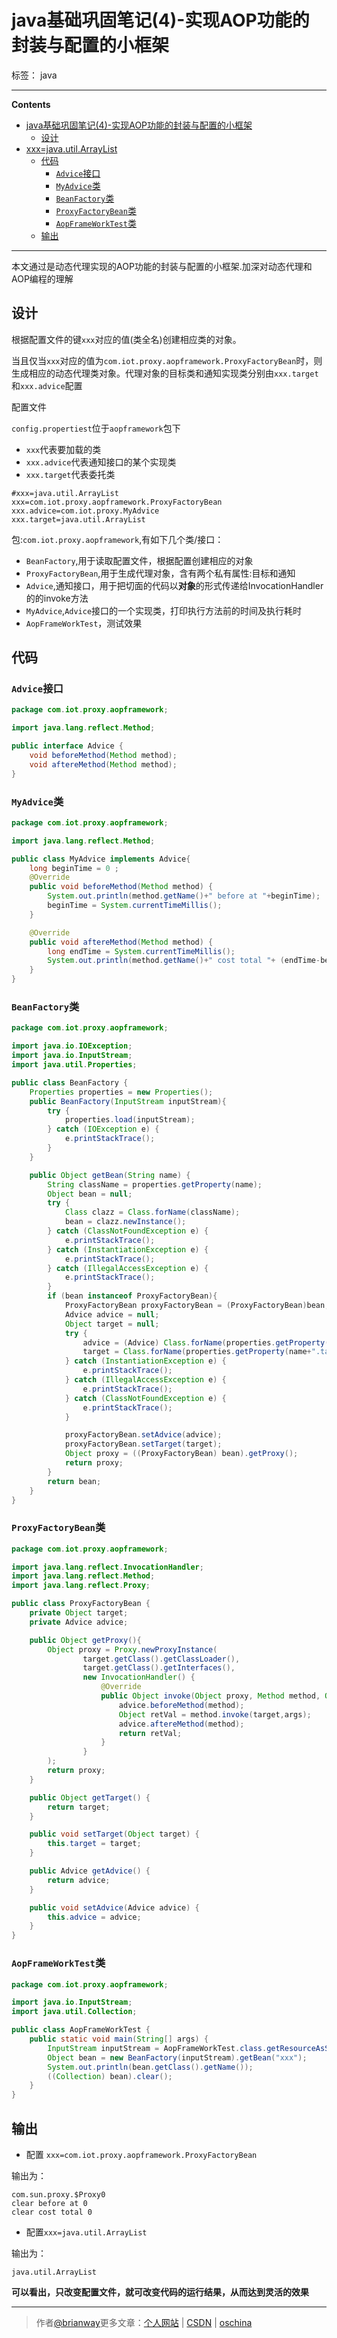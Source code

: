 # java基础巩固笔记(4)-实现AOP功能的封装与配置的小框架

标签： java

---

**Contents**

-   [java基础巩固笔记(4)-实现AOP功能的封装与配置的小框架](#java基础巩固笔记4-实现aop功能的封装与配置的小框架)
    -   [设计](#设计)
-   [xxx=java.util.ArrayList](#xxxjavautilarraylist)
    -   [代码](#代码)
        -   [`Advice`接口](#advice接口)
        -   [`MyAdvice`类](#myadvice类)
        -   [`BeanFactory`类](#beanfactory类)
        -   [`ProxyFactoryBean`类](#proxyfactorybean类)
        -   [`AopFrameWorkTest`类](#aopframeworktest类)
    -   [输出](#输出)

---

本文通过是动态代理实现的AOP功能的封装与配置的小框架.加深对动态代理和AOP编程的理解

## 设计

根据配置文件的键`xxx`对应的值(类全名)创建相应类的对象。

当且仅当`xxx`对应的值为`com.iot.proxy.aopframework.ProxyFactoryBean`时，则生成相应的动态代理类对象。代理对象的目标类和通知实现类分别由`xxx.target`和`xxx.advice`配置

配置文件

`config.propertiest`位于`aopframework`包下

- `xxx`代表要加载的类
- `xxx.advice`代表通知接口的某个实现类
- `xxx.target`代表委托类

```
#xxx=java.util.ArrayList
xxx=com.iot.proxy.aopframework.ProxyFactoryBean
xxx.advice=com.iot.proxy.MyAdvice
xxx.target=java.util.ArrayList
```

包:`com.iot.proxy.aopframework`,有如下几个类/接口：

-   `BeanFactory`,用于读取配置文件，根据配置创建相应的对象
-   `ProxyFactoryBean`,用于生成代理对象，含有两个私有属性:目标和通知
-   `Advice`,通知接口，用于把切面的代码以**对象**的形式传递给InvocationHandler的的invoke方法
-   `MyAdvice`,`Advice`接口的一个实现类，打印执行方法前的时间及执行耗时
-   `AopFrameWorkTest`，测试效果

## 代码

### `Advice`接口

```java
package com.iot.proxy.aopframework;

import java.lang.reflect.Method;

public interface Advice {
    void beforeMethod(Method method);
    void aftereMethod(Method method);
}
```

### `MyAdvice`类

```java
package com.iot.proxy.aopframework;

import java.lang.reflect.Method;

public class MyAdvice implements Advice{
    long beginTime = 0 ;
    @Override
    public void beforeMethod(Method method) {
        System.out.println(method.getName()+" before at "+beginTime);
        beginTime = System.currentTimeMillis();
    }

    @Override
    public void aftereMethod(Method method) {
        long endTime = System.currentTimeMillis();
        System.out.println(method.getName()+" cost total "+ (endTime-beginTime));
    }
}
```

### `BeanFactory`类

```java
package com.iot.proxy.aopframework;

import java.io.IOException;
import java.io.InputStream;
import java.util.Properties;

public class BeanFactory {
    Properties properties = new Properties();
    public BeanFactory(InputStream inputStream){
        try {
            properties.load(inputStream);
        } catch (IOException e) {
            e.printStackTrace();
        }
    }

    public Object getBean(String name) {
        String className = properties.getProperty(name);
        Object bean = null;
        try {
            Class clazz = Class.forName(className);
            bean = clazz.newInstance();
        } catch (ClassNotFoundException e) {
            e.printStackTrace();
        } catch (InstantiationException e) {
            e.printStackTrace();
        } catch (IllegalAccessException e) {
            e.printStackTrace();
        }
        if (bean instanceof ProxyFactoryBean){
            ProxyFactoryBean proxyFactoryBean = (ProxyFactoryBean)bean;
            Advice advice = null;
            Object target = null;
            try {
                advice = (Advice) Class.forName(properties.getProperty(name+".advice")).newInstance();
                target = Class.forName(properties.getProperty(name+".target")).newInstance();
            } catch (InstantiationException e) {
                e.printStackTrace();
            } catch (IllegalAccessException e) {
                e.printStackTrace();
            } catch (ClassNotFoundException e) {
                e.printStackTrace();
            }

            proxyFactoryBean.setAdvice(advice);
            proxyFactoryBean.setTarget(target);
            Object proxy = ((ProxyFactoryBean) bean).getProxy();
            return proxy;
        }
        return bean;
    }
}
```

### `ProxyFactoryBean`类

```java
package com.iot.proxy.aopframework;

import java.lang.reflect.InvocationHandler;
import java.lang.reflect.Method;
import java.lang.reflect.Proxy;

public class ProxyFactoryBean {
    private Object target;
    private Advice advice;

    public Object getProxy(){
        Object proxy = Proxy.newProxyInstance(
                target.getClass().getClassLoader(),
                target.getClass().getInterfaces(),
                new InvocationHandler() {
                    @Override
                    public Object invoke(Object proxy, Method method, Object[] args) throws Throwable {
                        advice.beforeMethod(method);
                        Object retVal = method.invoke(target,args);
                        advice.aftereMethod(method);
                        return retVal;
                    }
                }
        );
        return proxy;
    }

    public Object getTarget() {
        return target;
    }

    public void setTarget(Object target) {
        this.target = target;
    }

    public Advice getAdvice() {
        return advice;
    }

    public void setAdvice(Advice advice) {
        this.advice = advice;
    }
}
```

### `AopFrameWorkTest`类

```java
package com.iot.proxy.aopframework;

import java.io.InputStream;
import java.util.Collection;

public class AopFrameWorkTest {
    public static void main(String[] args) {
        InputStream inputStream = AopFrameWorkTest.class.getResourceAsStream("config.properties");
        Object bean = new BeanFactory(inputStream).getBean("xxx");
        System.out.println(bean.getClass().getName());
        ((Collection) bean).clear();
    }
}
```

## 输出

-   配置 `xxx=com.iot.proxy.aopframework.ProxyFactoryBean`

输出为：

```
com.sun.proxy.$Proxy0
clear before at 0
clear cost total 0
```

-   配置`xxx=java.util.ArrayList`

输出为：

```
java.util.ArrayList
```

**可以看出，只改变配置文件，就可改变代码的运行结果，从而达到灵活的效果**

---

> 作者[@brianway](http://brianway.github.io/)更多文章：[个人网站](http://brianway.github.io/) | [CSDN](http://blog.csdn.net/h3243212/) | [oschina](http://my.oschina.net/brianway)